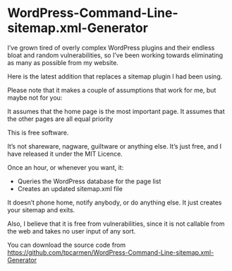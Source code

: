 # WordPress-Command-Line-sitemap.xml-Generator

I’ve grown tired of overly complex WordPress plugins and their endless bloat and random vulnerabilities, so I’ve been working towards eliminating as many as possible from my website.

Here is the latest addition that replaces a sitemap plugin I had been using.

Please note that it makes a couple of assumptions that work for me, but maybe not for you:

It assumes that the home page is the most important page.
It assumes that the other pages are all equal priority

This is free software. 

It’s not shareware, nagware, guiltware or anything else. It’s just free, and I have released it under the MIT Licence.

Once an hour, or whenever you want, it:

* Queries the WordPress database for the page list
* Creates an updated sitemap.xml file

It doesn’t phone home, notify anybody, or do anything else. It just creates your sitemap and exits.

Also, I believe that it is free from vulnerabilities, since it is not callable from the web and takes no user input of any sort.

You can download the source code from https://github.com/tpcarmen/WordPress-Command-Line-sitemap.xml-Generator
